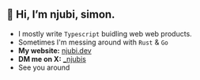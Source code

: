 ## 👋 Hi, I’m njubi, simon.

- I mostly write `Typescript` buidling web web products.
- Sometimes I'm messing around with `Rust` & `Go`
- **My website:** [njubi.dev](https://njubi.pages.dev)
- **DM me on X:** [_njubis](https://x.com/_njubis)
- See you around
<!---
sir-njubi/sir-njubi is a ✨ special ✨ repository because its `README.md` (this file) appears on your GitHub profile.
You can click the Preview link to take a look at your changes.
--->
